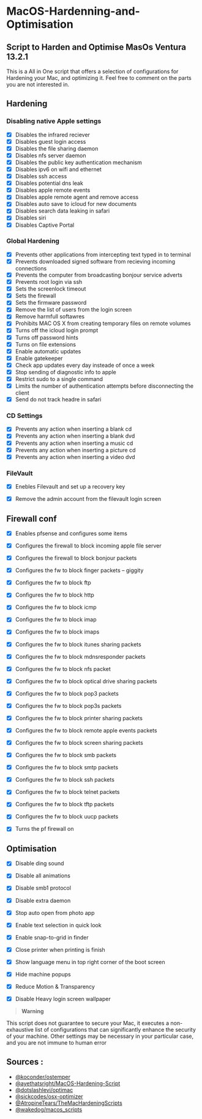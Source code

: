 # MacOS-Hardenning-and-Optimisation

## Script to Harden and Optimise MasOs Ventura 13.2.1

This is a All in One script that offers a selection of configurations for Hardening your Mac, and optimizing it. Feel free to comment on the parts you are not interested in. 

## Hardening

### Disabling native Apple settings

- [x] Disables the infrared reciever
- [x] Disables guest login access
- [x] Disables the file sharing daemon
- [x] Disables nfs server daemon
- [x] Disables the public key authentication mechanism
- [x] Disables ipv6 on wifi and ethernet
- [x] Disables ssh access
- [x] Disables potential dns leak
- [x] Disables apple remote events
- [x] Disables apple remote agent and remove access
- [x] Disables auto save to icloud for new documents
- [x] Disables search data leaking in safari
- [x] Disables siri
- [x] Disables Captive Portal

### Global Hardening

- [x] Prevents other applications from intercepting text typed in to terminal
- [x] Prevents downloaded signed software from recieving incoming connections
- [x] Prevents the computer from broadcasting bonjour service adverts
- [x] Prevents root login via ssh
- [x] Sets the screenlock timeout
- [x] Sets the firewall
- [x] Sets the firmware password
- [x] Remove the list of users from the login screen
- [x] Remove harmfull softawres
- [x] Prohibits MAC OS X from creating temporary files on remote volumes
- [x] Turns off the icloud login prompt
- [x] Turns off password hints
- [x] Turns on file extensions
- [x] Enable automatic updates
- [x] Enable gatekeeper
- [x] Check app updates every day insteade of once a week
- [x] Stop sending of diagnostic info to apple
- [x] Restrict sudo to a single command
- [x] Limits the number of authentication attempts before disconnecting the client
- [x] Send do not track headre in safari

### CD Settings

- [x] Prevents any action when inserting a blank cd
- [x] Prevents any action when inserting a blank dvd
- [x] Prevents any action when inserting a music cd
- [x] Prevents any action when inserting a picture cd
- [x] Prevents any action when inserting a video dvd

### FileVault

- [x] Enebles Filevault and set up a recovery key
- [x] Remove the admin account from the filevault login screen


## Firewall conf 

- [x] Enables pfsense and configures some items
- [x] Configures the firewall to block incoming apple file server
- [x] Configures the firewall to block bonjour packets
- [x] Configures the fw to block finger packets – giggity
- [x] Configures the fw to block ftp
- [x] Configures the fw to block http
- [x] Configures the fw to block icmp
- [x] Configures the fw to block imap
- [x] Configures the fw to block imaps
- [x] Configures the fw to block itunes sharing packets
- [x] Configures the fw to block mdnsresponder packets
- [x] Configures the fw to block nfs packet
- [x] Configures the fw to block optical drive sharing packets
- [x] Configures the fw to block pop3 packets
- [x] Configures the fw to block pop3s packets
- [x] Configures the fw to block printer sharing packets
- [x] Configures the fw to block remote apple events packets
- [x] Configures the fw to block screen sharing packets
- [x] Configures the fw to block smb packets
- [x] Configures the fw to block smtp packets
- [x] Configures the fw to block ssh packets
- [x] Configures the fw to block telnet packets
- [x] Configures the fw to block tftp packets
- [x] Configures the fw to block uucp packets
- [x] Turns the pf firewall on


## Optimisation

- [x] Disable ding sound
- [x] Disable all animations
- [x] Disable smb1 protocol
- [x] Disable extra daemon
- [x] Stop auto open from photo app
- [x] Enable text selection in quick look
- [x] Enable snap-to-grid in finder
- [x] Close printer when printing is finish
- [x] Show language menu in top right corner of the boot screen
- [x] Hide machine popups
- [x] Reduce Motion & Transparency
- [x] Disable Heavy login screen wallpaper


> __Warning__ 

This script does not guarantee to secure your Mac, it executes a non-exhaustive list of configurations that can significantly enhance the security of your machine. Other settings may be necessary in your particular case, and you are not immune to human error

## Sources :

- [@koconder/ostemper](https://github.com/koconder/ostemper)
- [@ayethatsright/MacOS-Hardening-Script](https://github.com/ayethatsright/MacOS-Hardening-Script)
- [@dotslashlevi/optimac](https://github.com/dotslashlevi/optimac)
- [@sickcodes/osx-optimizer](https://github.com/sickcodes/osx-optimizer)
- [@AtropineTears/TheMacHardeningScripts](https://github.com/AtropineTears/TheMacHardeningScripts)
- [@wakedog/macos_scripts](https://github.com/wakedog/macos_scripts)
